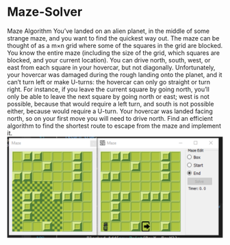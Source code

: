 # Maze-Solver
Maze Algorithm
You’ve landed on an alien planet, in the middle of some strange maze, and you want to find the quickest way out. 
The maze can be thought of as a m×n grid where some of the squares in the grid are blocked. You know the entire maze (including the size of the grid, which squares are blocked, and your current location). You can drive north, south, west, or east from each square in your hovercar, but not diagonally. Unfortunately, your hovercar was damaged during the rough landing onto the planet, and it can’t turn left or make U-turns: the hovercar can only go straight or turn right. For instance, if you leave the current square by going north, you’ll only be able to leave the next square by going north or east; west is not possible, because that would require a left turn, and south is not possible either, because would require a U-turn. Your hovercar was landed facing north, so on your first move you will need to drive north. 
Find an efficient algorithm to find the shortest route to escape from the maze and implement it.
![Preview](Preview/Sketch.png)

